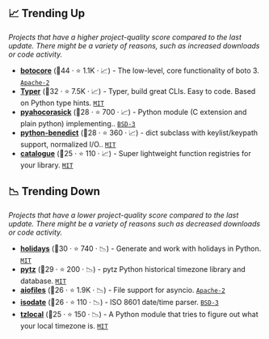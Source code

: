 ## 📈 Trending Up

_Projects that have a higher project-quality score compared to the last update. There might be a variety of reasons, such as increased downloads or code activity._

- <b><a href="https://github.com/boto/botocore">botocore</a></b> (🥇44 ·  ⭐ 1.1K · 📈) - The low-level, core functionality of boto 3. <code><a href="http://bit.ly/3nYMfla">Apache-2</a></code>
- <b><a href="https://github.com/tiangolo/typer">Typer</a></b> (🥈32 ·  ⭐ 7.5K · 📈) - Typer, build great CLIs. Easy to code. Based on Python type hints. <code><a href="http://bit.ly/34MBwT8">MIT</a></code>
- <b><a href="https://github.com/WojciechMula/pyahocorasick">pyahocorasick</a></b> (🥉28 ·  ⭐ 700 · 📈) - Python module (C extension and plain python) implementing.. <code><a href="http://bit.ly/3aKzpTv">BSD-3</a></code>
- <b><a href="https://github.com/fabiocaccamo/python-benedict">python-benedict</a></b> (🥈28 ·  ⭐ 360 · 📈) - dict subclass with keylist/keypath support, normalized I/O.. <code><a href="http://bit.ly/34MBwT8">MIT</a></code>
- <b><a href="https://github.com/explosion/catalogue">catalogue</a></b> (🥉25 ·  ⭐ 110 · 📈) - Super lightweight function registries for your library. <code><a href="http://bit.ly/34MBwT8">MIT</a></code>

## 📉 Trending Down

_Projects that have a lower project-quality score compared to the last update. There might be a variety of reasons such as decreased downloads or code activity._

- <b><a href="https://github.com/dr-prodigy/python-holidays">holidays</a></b> (🥉30 ·  ⭐ 740 · 📉) - Generate and work with holidays in Python. <code><a href="http://bit.ly/34MBwT8">MIT</a></code>
- <b><a href="https://github.com/stub42/pytz">pytz</a></b> (🥉29 ·  ⭐ 200 · 📉) - pytz Python historical timezone library and database. <code><a href="http://bit.ly/34MBwT8">MIT</a></code>
- <b><a href="https://github.com/Tinche/aiofiles">aiofiles</a></b> (🥉26 ·  ⭐ 1.9K · 📉) - File support for asyncio. <code><a href="http://bit.ly/3nYMfla">Apache-2</a></code>
- <b><a href="https://github.com/gweis/isodate">isodate</a></b> (🥉26 ·  ⭐ 110 · 📉) - ISO 8601 date/time parser. <code><a href="http://bit.ly/3aKzpTv">BSD-3</a></code>
- <b><a href="https://github.com/regebro/tzlocal">tzlocal</a></b> (🥉25 ·  ⭐ 150 · 📉) - A Python module that tries to figure out what your local timezone is. <code><a href="http://bit.ly/34MBwT8">MIT</a></code>

